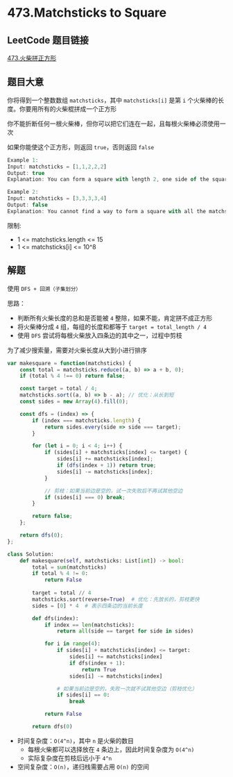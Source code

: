 # 473.Matchsticks to Square

## LeetCode 题目链接

[473.火柴拼正方形](https://leetcode.cn/problems/matchsticks-to-square/)

## 题目大意

你将得到一个整数数组 `matchsticks`，其中 `matchsticks[i]` 是第 `i` 个火柴棒的长度。你要用所有的火柴棍拼成一个正方形

你不能折断任何一根火柴棒，但你可以把它们连在一起，且每根火柴棒必须使用一次 

如果你能使这个正方形，则返回 `true`，否则返回 `false` 

```js
Example 1:
Input: matchsticks = [1,1,2,2,2]
Output: true
Explanation: You can form a square with length 2, one side of the square came two sticks with length 1.

Example 2:
Input: matchsticks = [3,3,3,3,4]
Output: false
Explanation: You cannot find a way to form a square with all the matchsticks.
```

限制:
- 1 <= matchsticks.length <= 15
- 1 <= matchsticks[i] <= 10^8

## 解题

使用 `DFS + 回溯（子集划分）`

思路：
- 判断所有火柴长度的总和是否能被 `4` 整除，如果不能，肯定拼不成正方形
- 将火柴棒分成 `4` 组，每组的长度和都等于 `target = total_length / 4`
- 使用 `DFS` 尝试将每根火柴放入四条边的其中之一，过程中剪枝

为了减少搜索量，需要对火柴长度从大到小进行排序

```js
var makesquare = function(matchsticks) {
    const total = matchsticks.reduce((a, b) => a + b, 0);
    if (total % 4 !== 0) return false;

    const target = total / 4;
    matchsticks.sort((a, b) => b - a); // 优化：从长到短
    const sides = new Array(4).fill(0);

    const dfs = (index) => {
        if (index === matchsticks.length) {
            return sides.every(side => side === target);
        }

        for (let i = 0; i < 4; i++) {
            if (sides[i] + matchsticks[index] <= target) {
                sides[i] += matchsticks[index];
                if (dfs(index + 1)) return true;
                sides[i] -= matchsticks[index];
            }

            // 剪枝：如果当前边是空的，试一次失败后不再试其他空边
            if (sides[i] === 0) break;
        }

        return false;
    };

    return dfs(0);
};
```
```python
class Solution:
    def makesquare(self, matchsticks: List[int]) -> bool:
        total = sum(matchsticks)
        if total % 4 != 0:
            return False
        
        target = total // 4
        matchsticks.sort(reverse=True)  # 优化：先放长的，剪枝更快
        sides = [0] * 4  # 表示四条边的当前长度

        def dfs(index):
            if index == len(matchsticks):
                return all(side == target for side in sides)

            for i in range(4):
                if sides[i] + matchsticks[index] <= target:
                    sides[i] += matchsticks[index]
                    if dfs(index + 1):
                        return True
                    sides[i] -= matchsticks[index]

                # 如果当前边是空的，失败一次就不试其他空边（剪枝优化）
                if sides[i] == 0:
                    break

            return False

        return dfs(0)
```

- 时间复杂度：`O(4^n)`，其中 `n` 是火柴的数目
  - 每根火柴都可以选择放在 `4` 条边上，因此时间复杂度为 `O(4^n)`
  - 实际复杂度在剪枝后远小于 `4^n`
- 空间复杂度：`O(n)`，递归栈需要占用 `O(n)` 的空间